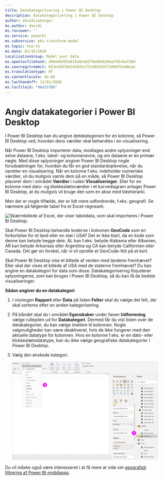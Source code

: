 ```yaml
---
title: Datakategorisering i Power BI Desktop
description: Datakategorisering i Power BI Desktop
author: davidiseminger
ms.author: davidi
ms.reviewer: ''
ms.service: powerbi
ms.subservice: pbi-transform-model
ms.topic: how-to
ms.date: 01/15/2020
LocalizationGroup: Model your data
ms.openlocfilehash: d99eb0355d414a9e1627da0b5629eaf45cbaf18d
ms.sourcegitcommit: 653e18d7041d3dd1cf7a38010372366975a98eae
ms.translationtype: HT
ms.contentlocale: da-DK
ms.lasthandoff: 12/01/2020
ms.locfileid: "96415789"
---
```

# <a name="specify-data-categories-in-power-bi-desktop"></a>Angiv datakategorier i Power BI Desktop
I Power BI Desktop kan du angive *datakategorien* for en kolonne, så Power BI Desktop ved, hvordan dens værdier skal behandles i en visualisering.

Når Power BI Desktop importerer data, modtages andre oplysninger end selve dataene, f.eks. tabel- og kolonnenavne, og om dataene er en primær nøgle. Med disse oplysninger angiver Power BI Desktop nogle forudsætninger for, hvordan du får en god standardoplevelse, når du opretter en visualisering.
Når en kolonne f.eks. indeholder numeriske værdier, vil du muligvis samle dem på en måde, så Power BI Desktop placerer dem i området **Værdier** i ruden **Visualiseringer**. Eller for en kolonne med dato- og klokkeslætsværdier i et kurvediagram antager Power BI Desktop, at du muligvis vil bruge den som en akse med tidshierarki.

Men der er nogle tilfælde, der er lidt mere udfordrende, f.eks. geografi. Se nærmere på følgende tabel fra et Excel-regneark:

![Skærmbillede af Excel, der viser tabeldata, som skal importeres i Power BI Desktop.](media/desktop-data-categorization/datacategorizationtable.png)

Skal Power BI Desktop behandle koderne i kolonnen **GeoCode** som en forkortelse for et land eller en stat i USA?  Det er ikke klart, da en kode som denne kan betyde begge dele. AL kan f.eks. betyde Alabama eller Albanien, AR kan betyde Arkansas eller Argentina og CA kan betyde Californien eller Canada. Det gør en forskel, når vi vil oprette et GeoCode-felt på et kort. 

Skal Power BI Desktop vise et billede af verden med landene fremhævet? Eller skal der vises et billede af USA med de staterne fremhævet?  Du kan angive en datakategori for data som disse. Datakategorisering finjusterer oplysningerne, som kan bruges i Power BI Desktop, så du kan få de bedste visualiseringer.  

**Sådan angiver du en datakategori**

1. I visningen **Rapport** eller **Data** på listen **Felter** skal du vælge det felt, der skal sorteres efter en anden kategorisering.
2. På båndet skal du i området **Egenskaber** under fanen **Udformning** vælge rullepilen ud for **Datakategori**.  Dermed får du vist listen over de datakategorier, du kan vælge imellem til kolonnen. Nogle valgmuligheder kan være deaktiveret, hvis de ikke fungerer med den aktuelle datatype for kolonnen.  Hvis en kolonne f.eks. er en dato- eller klokkeslætsdatatype, kan du ikke vælge geografiske datakategorier i Power BI Desktop. 
3. Vælg den ønskede kategori.

   ![Skærmbillede af Power BI Desktop med filteret Datakategori.](media/desktop-data-categorization/desktop-data-categorization.png)

Du vil måske også være interesseret i at få mere at vide om [geografisk filtrering af Power BI-mobilapps](desktop-mobile-geofiltering.md).